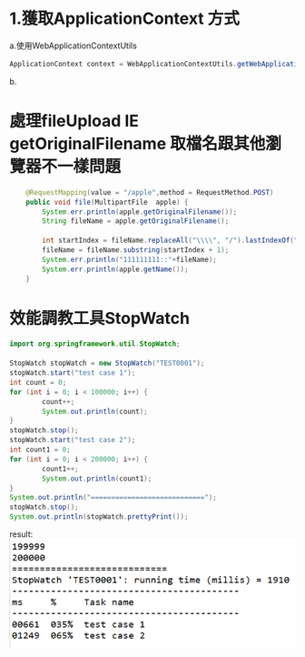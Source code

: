 # 1.獲取ApplicationContext 方式

  a.使用WebApplicationContextUtils

```java
ApplicationContext context = WebApplicationContextUtils.getWebApplicationContext(this.getServletContext());
```

b.

# 處理fileUpload IE getOriginalFilename 取檔名跟其他瀏覽器不一樣問題


```java
	@RequestMapping(value = "/apple",method = RequestMethod.POST)
	public void file(MultipartFile  apple) {
		System.err.println(apple.getOriginalFilename());
		String fileName = apple.getOriginalFilename();

		int startIndex = fileName.replaceAll("\\\\", "/").lastIndexOf("/");
		fileName = fileName.substring(startIndex + 1);
		System.err.println("111111111::"+fileName);
		System.err.println(apple.getName());
	}
```

# 效能調教工具StopWatch

```java
import org.springframework.util.StopWatch;

StopWatch stopWatch = new StopWatch("TEST0001");
stopWatch.start("test case 1");
int count = 0;
for (int i = 0; i < 100000; i++) {
		count++;
		System.out.println(count);
}
stopWatch.stop();
stopWatch.start("test case 2");
int count1 = 0;
for (int i = 0; i < 200000; i++) {
		count1++;
		System.out.println(count1);
}
System.out.println("============================");
stopWatch.stop();
System.out.println(stopWatch.prettyPrint());
```
result:
![059](images/pic059.png)

